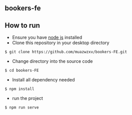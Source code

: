 ## bookers-fe

## How to run

- Ensure you have [node js](https://nodejs.org/en/) installed
- Clone this repository in your desktop directory

```console
$ git clone https://github.com/muazwzxv/bookers-FE.git
```

- Change directory into the source code

```console
$ cd bookers-FE
```

- Install all dependency needed

```console
$ npm install
```

- run the project

```console
$ npm run serve
```
